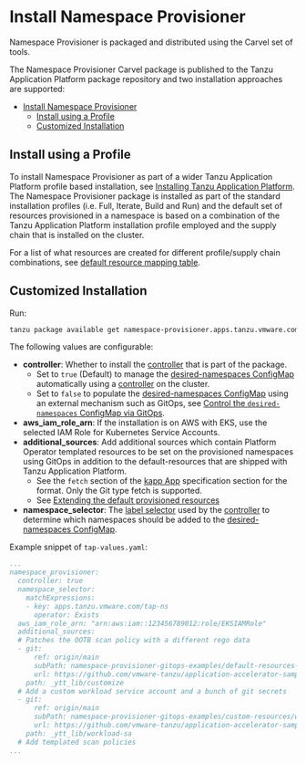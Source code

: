 # Install Namespace Provisioner

Namespace Provisioner is packaged and distributed using the Carvel set of tools.

The Namespace Provisioner Carvel package is  published to the Tanzu Application Platform package
repository and two installation approaches are supported:

- [Install Namespace Provisioner](#install-namespace-provisioner)
  - [Install using a Profile](#install-using-a-profile)
  - [Customized Installation](#customized-installation)

## <a id="tap-profile-based-install"></a>Install using a Profile

To install Namespace Provisioner as part of a wider Tanzu Application Platform profile based
installation, see [Installing Tanzu Application Platform](../install-intro.hbs.md).</br>
The Namespace Provisioner package is installed as part of the standard installation profiles
(i.e. Full, Iterate, Build and Run) and the default set of resources provisioned in a namespace is
based on a combination of the Tanzu Application Platform installation profile employed and the supply
chain that is installed on the cluster.

For a list of what resources are created for different profile/supply chain combinations, see [default resource mapping table](reference.hbs.md#profile-resource-mapping).

## <a id="customized-install"></a>Customized Installation

Run:

```bash
tanzu package available get namespace-provisioner.apps.tanzu.vmware.com/0.1.2 --values-schema -n tap-install
```

The following values are configurable:

- **controller**: Whether to install the [controller](about.hbs.md#nsp-controller) that is part of the package.
  - Set to `true` (Default) to manage the [desired-namespaces ConfigMap](about.hbs.md#desired-ns-configmap) automatically using a [controller](about.hbs.md#nsp-controller) on the cluster.
  - Set to `false` to populate the [desired-namespaces ConfigMap](about.hbs.md#desired-ns-configmap) using an external mechanism such as GitOps, see [Control the `desired-namespaces` ConfigMap via GitOps](how-tos.hbs.md#control-the-desired-namespaces-configmap-via-gitops).
- **aws_iam_role_arn**: If the installation is on AWS with EKS, use the selected IAM Role for Kubernetes Service Accounts.
- **additional_sources**: Add additional sources which contain Platform Operator templated resources to be set on the provisioned namespaces using GitOps in addition to the default-resources that are shipped with Tanzu Application Platform.
  - See the `fetch` section of the [kapp App](https://carvel.dev/kapp-controller/docs/v0.43.2/app-spec/) specification section for the format. Only the Git type fetch is supported.
  - See [Extending the default provisioned resources](how-tos.hbs.md#extending-default-resources)
- **namespace_selector**: The [label selector](https://kubernetes.io/docs/concepts/overview/working-with-objects/labels/#label-selectors) used by the [controller](about.hbs.md#nsp-controller) to determine which namespaces should be added to the [desired-namespaces ConfigMap](about.hbs.md#desired-ns-configmap).

Example snippet of `tap-values.yaml`:

```yaml
...
namespace_provisioner:
  controller: true
  namespace_selector:
    matchExpressions:
    - key: apps.tanzu.vmware.com/tap-ns
      operator: Exists
  aws_iam_role_arn: "arn:aws:iam::123456789012:role/EKSIAMRole"
  additional_sources:
  # Patches the OOTB scan policy with a different rego data
  - git:
      ref: origin/main
      subPath: namespace-provisioner-gitops-examples/default-resources-overrides/overlays
      url: https://github.com/vmware-tanzu/application-accelerator-samples.git
    path: _ytt_lib/customize
  # Add a custom workload service account and a bunch of git secrets
  - git:
      ref: origin/main
      subPath: namespace-provisioner-gitops-examples/custom-resources/workload-sa
      url: https://github.com/vmware-tanzu/application-accelerator-samples.git
    path: _ytt_lib/workload-sa
  # Add templated scan policies
...
```
